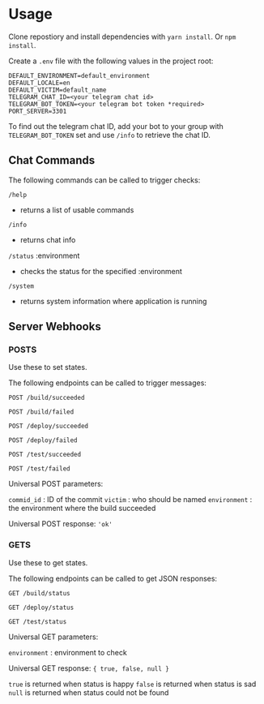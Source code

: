 # Usage

Clone repostiory and install dependencies with `yarn install`. Or `npm install`.

Create a `.env` file with the following values in the project root:

```
DEFAULT_ENVIRONMENT=default_environment
DEFAULT_LOCALE=en
DEFAULT_VICTIM=default_name
TELEGRAM_CHAT_ID=<your telegram chat id>
TELEGRAM_BOT_TOKEN=<your telegram bot token *required>
PORT_SERVER=3301
```

To find out the telegram chat ID, add your bot to your group with `TELEGRAM_BOT_TOKEN`
set and use `/info` to retrieve the chat ID.

## Chat Commands
The following commands can be called to trigger checks:

`/help`
- returns a list of usable commands

`/info`
- returns chat info

`/status` :environment
- checks the status for the specified :environment

`/system`
- returns system information where application is running

## Server Webhooks

### POSTS
Use these to set states.

The following endpoints can be called to trigger messages:

`POST /build/succeeded`

`POST /build/failed`

`POST /deploy/succeeded`

`POST /deploy/failed`

`POST /test/succeeded`

`POST /test/failed`

Universal POST parameters:

`commid_id` : ID of the commit
`victim` : who should be named
`environment` : the environment where the build succeeded

Universal POST response: `'ok'`

### GETS
Use these to get states.

The following endpoints can be called to get JSON responses:

`GET /build/status`

`GET /deploy/status`

`GET /test/status`

Universal GET parameters:

`environment` : environment to check

Universal GET response: `{ true, false, null }`

`true` is returned when status is happy
`false` is returned when status is sad
`null` is returned when status could not be found
